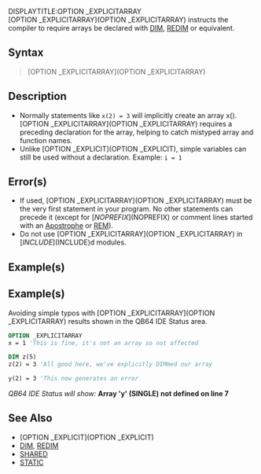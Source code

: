 DISPLAYTITLE:OPTION _EXPLICITARRAY  
[OPTION _EXPLICITARRAY](OPTION _EXPLICITARRAY) instructs the compiler to require arrays be declared with [DIM](DIM), [REDIM](REDIM) or equivalent.

## Syntax

>  [OPTION _EXPLICITARRAY](OPTION _EXPLICITARRAY)


## Description

* Normally statements like `x(2) = 3` will implicitly create an array x(). [OPTION _EXPLICITARRAY](OPTION _EXPLICITARRAY) requires a preceding declaration for the array, helping to catch mistyped array and function names.
* Unlike [OPTION _EXPLICIT](OPTION _EXPLICIT), simple variables can still be used without a declaration. Example: `i = 1`

## Error(s)

* If used, [OPTION _EXPLICITARRAY](OPTION _EXPLICITARRAY) must be the very first statement in your program. No other statements can precede it (except for [$NOPREFIX]($NOPREFIX) or comment lines started with an [Apostrophe](Apostrophe) or [REM](REM)).
* Do not use [OPTION _EXPLICITARRAY](OPTION _EXPLICITARRAY) in [$INCLUDE]($INCLUDE)d modules.


## Example(s)

## Example(s)
 Avoiding simple typos with [OPTION _EXPLICITARRAY](OPTION _EXPLICITARRAY) results shown in the QB64 IDE Status area.

```vb
OPTION _EXPLICITARRAY
x = 1 'This is fine, it's not an array so not affected

DIM z(5)
z(2) = 3 'All good here, we've explicitly DIMmed our array

y(2) = 3 'This now generates an error

```

*QB64 IDE Status will show:*
**Array 'y' (SINGLE) not defined on line 7**


## See Also

* [OPTION _EXPLICIT](OPTION _EXPLICIT)
* [DIM](DIM), [REDIM](REDIM)
* [SHARED](SHARED)
* [STATIC](STATIC)




